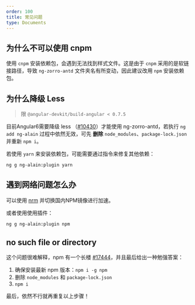 ```yaml
---
order: 100
title: 常见问题
type: Documents
---
```


## 为什么不可以使用 cnpm

使用 `cnpm` 安装依赖包，会遇到无法找到样式文件。这是由于 `cnpm` 采用的是软链接路径，导致 `ng-zorro-antd` 文件夹名有所变动，因此建议改用 `npm` 安装依赖包。

## 为什么降级 Less

> 限 `@angular-devkit/build-angular < 0.7.5`

目前Angular6需要降级 less （[#10430](https://github.com/angular/angular-cli/issues/10430)）才能使用 ng-zorro-antd，若执行 `ng add ng-alain` 过程中依然无效，可先 **删除** `node_modules`、`package-lock.json` 并重新 `npm i`。

若使用 `yarn` 来安装依赖包，可能需要通过指令来修复其他依赖：

```bash
ng g ng-alain:plugin yarn
```

## 遇到网络问题怎么办

可以使用 [nrm](https://www.npmjs.com/package/nrm) 并切换国内NPM镜像进行加速。

或者使用使用插件：

```bash
ng g ng-alain:plugin npm
```

## no such file or directory

这个问题很难解释，npm 有一个长楼 [#17444](https://github.com/npm/npm/issues/17444#issuecomment-393761515)，并且最后给出一种勉强答案：

1. 确保安装最新 npm 版本：`npm i -g npm`
2. 删除 `node_modules` 和 `package-lock.json`
3. `npm i`

最后，依然不行就再重复以上步骤！
